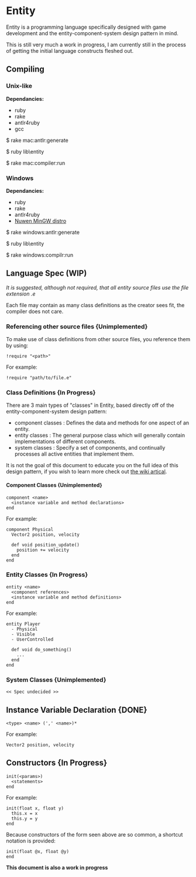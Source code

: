 # Entity

Entity is a programming language specifically designed with game development and the entity-component-system design pattern in mind.

This is still very much a work in progress, I am currently still in the process of getting the initial language constructs fleshed out.

## Compiling

### Unix-like

**Dependancies:**
- ruby
- rake
- antlr4ruby
- gcc

$ rake mac:antlr:generate

$ ruby lib\entity

$ rake mac:compiler:run

### Windows

**Dependancies:**
- ruby
- rake
- antlr4ruby
- [Nuwen MinGW distro](http://nuwen.net/mingw.html)

$ rake windows:antlr:generate

$ ruby lib\entity

$ rake windows:compilr:run

## Language Spec (WIP)

*It is suggested, although not required, that all entity source files use the file extension .e*

Each file may contain as many class definitions as the creator sees fit, the compiler does not care.

### Referencing other source files {Unimplemented}

To make use of class definitions from other source files, you reference them by using:

	!require "<path>"

For example:

    !require "path/to/file.e"


### Class Definitions {In Progress}

There are 3 main types of "classes" in Entity, based directly off of the entity-component-system design pattern:
- component classes : Defines the data and methods for one aspect of an entity.
- entity classes : The general purpose class which will generally contain implementations of different components.
- system classes : Specify a set of components, and continually processes all active entities that implement them.

It is not the goal of this document to educate you on the full idea of this design pattern, if you wish to learn more
check out [the wiki artical](http://en.wikipedia.org/wiki/Entity_component_system).

#### Component Classes {Unimplemented}

    component <name>
      <instance variable and method declarations>
    end

For example:

    component Physical
      Vector2 position, velocity

      def void position_update()
        position += velocity
      end
    end

### Entity Classes {In Progress}

    entity <name>
      <component references>
      <instance variable and method definitions>
    end

For example:

    entity Player
      - Physical
      - Visible
      - UserControlled

      def void do_something()
        ...
      end
    end

### System Classes {Unimplemented}

    << Spec undecided >>

## Instance Variable Declaration {DONE}

    <type> <name> (',' <name>)*

For example:

    Vector2 position, velocity

## Constructors {In Progress}

    init(<params>)
      <statements>
    end

For example:

    init(float x, float y)
      this.x = x
      this.y = y
    end

Because constructors of the form seen above are so common, a shortcut notation is provided:

    init(float @x, float @y)
    end

**This document is also a work in progress**